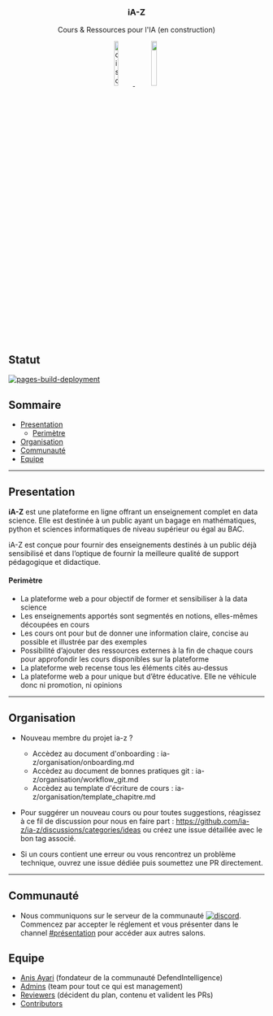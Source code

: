 <h3 align="center">iA-Z</h3>
<p align="center">
  Cours & Ressources pour l'IA (en construction)
</p>
<p align="center">
  <a href="https://discord.gg/nmnuf6USVT">
    <img alt="discord server invitation link" src="https://discord.com/assets/cb48d2a8d4991281d7a6a95d2f58195e.svg" style="width: 13%; height: 15%">
  </a>
  <a href="https://ia-z.github.io/ia-z/">
    <img  src="https://pages.github.com/images/logo.svg" style="width: 15%; height: 15%">
  </a>
</p>

## Statut

[![pages-build-deployment](https://github.com/ia-z/ia-z/actions/workflows/pages/pages-build-deployment/badge.svg)](https://github.com/ia-z/ia-z/actions/workflows/pages/pages-build-deployment)

## Sommaire

- [Presentation](#presentation)
  - [Perimètre](#perimètre)
- [Organisation](#organisation)
- [Communauté](#communauté)
- [Equipe](#equipe)

---

## Presentation
**iA-Z** est une plateforme en ligne offrant un enseignement complet en data science. Elle est destinée à un public ayant un bagage en mathématiques, python et sciences informatiques de niveau supérieur ou égal au BAC. 

iA-Z est conçue pour fournir des enseignements destinés à un public déjà sensibilisé et dans l’optique de fournir la meilleure qualité de support pédagogique et didactique.

#### Perimètre
- La plateforme web a pour objectif de former et sensibiliser à la data science
-	Les enseignements apportés sont segmentés en notions, elles-mêmes découpées en cours
-	Les cours ont pour but de donner une information claire, concise au possible et illustrée par des exemples
-	Possibilité d’ajouter des ressources externes à la fin de chaque cours pour approfondir les cours disponibles sur la plateforme
-	La plateforme web recense tous les éléments cités au-dessus
-	La plateforme web a pour unique but d’être éducative. Elle ne véhicule donc ni promotion,  ni opinions


---
## Organisation

- Nouveau membre du projet ia-z ? 

  * Accèdez au document d'onboarding : ia-z/organisation/onboarding.md 
  * Accèdez au document de bonnes pratiques git : ia-z/organisation/workflow_git.md
  * Accèdez au template d'écriture de cours : ia-z/organisation/template_chapitre.md

-  Pour suggérer un nouveau cours ou pour toutes suggestions, réagissez à ce fil de discussion pour nous en faire part : https://github.com/ia-z/ia-z/discussions/categories/ideas ou créez une issue détaillée avec le bon tag associé.
-  Si un cours contient une erreur ou vous rencontrez un problème technique, ouvrez une issue dédiée puis soumettez une PR directement.

---
## Communauté

- Nous communiquons sur le serveur de la communauté [![discord](https://img.shields.io/discord/638695942786121758?label=DefendIntelligence&logoColor=ffffff&color=7389D8&labelColor=6A7EC2)](https://discord.gg/nmnuf6USVT). 
Commencez par accepter le réglement et vous présenter dans le channel [#présentation](https://discord.gg/v4nKnCcEqF) pour accéder aux autres salons.


## Equipe

- [Anis Ayari](https://www.github.com/anisayari) (fondateur de la communauté DefendIntelligence)
- [Admins](https://github.com/orgs/ia-z/teams/admins/members) (team pour tout ce qui est management)
- [Reviewers](https://github.com/orgs/ia-z/teams/reviewers/members) (décident du plan, contenu et valident les PRs)
- [Contributors](https://github.com/ia-z/ia-z/graphs/contributors)
